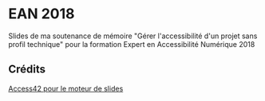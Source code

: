 # EAN 2018
Slides de ma soutenance de mémoire "Gérer l'accessibilité d'un projet sans profil technique" pour la formation Expert en Accessibilité Numérique 2018

## Crédits
[Access42 pour le moteur de slides](http://access42.net/)